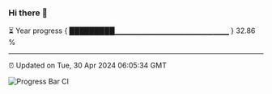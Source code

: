 ### Hi there 👋

⏳ Year progress { █████████▁▁▁▁▁▁▁▁▁▁▁▁▁▁▁▁▁▁▁▁▁ } 32.86 %

---

⏰ Updated on Tue, 30 Apr 2024 06:05:34 GMT

![Progress Bar CI](https://github.com/liununu/liununu/workflows/Progress%20Bar%20CI/badge.svg)
